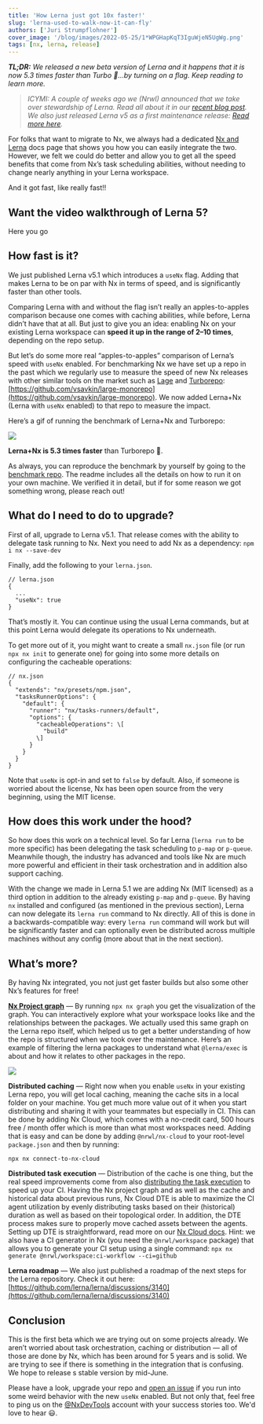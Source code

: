 ```yaml
---
title: 'How Lerna just got 10x faster!'
slug: 'lerna-used-to-walk-now-it-can-fly'
authors: ['Juri Strumpflohner']
cover_image: '/blog/images/2022-05-25/1*WPGHapKqT3IguWjeN5UgWg.png'
tags: [nx, lerna, release]
---
```


**_TL;DR:_** _We released a new beta version of Lerna and it happens that it is now 5.3 times faster than Turbo 👀…by turning on a flag. Keep reading to learn more._

> _ICYMI: A couple of weeks ago we (Nrwl) announced that we take over stewardship of Lerna. Read all about it in our_ [_recent blog post_](https://medium.com/lerna-is-dead-long-live-lerna-61259f97dbd9)_.  
> We also just released Lerna v5 as a first maintenance release:_ [_Read more here_](https://github.com/lerna/lerna/releases/tag/v5.0.0)_._

For folks that want to migrate to Nx, we always had a dedicated [Nx and Lerna](/recipes/adopting-nx) docs page that shows you how you can easily integrate the two. However, we felt we could do better and allow you to get all the speed benefits that come from Nx’s task scheduling abilities, without needing to change nearly anything in your Lerna workspace.

And it got fast, like really fast!!

## Want the video walkthrough of Lerna 5?

Here you go

## How fast is it?

We just published Lerna v5.1 which introduces a `useNx` flag. Adding that makes Lerna to be on par with Nx in terms of speed, and is significantly faster than other tools.

Comparing Lerna with and without the flag isn’t really an apples-to-apples comparison because one comes with caching abilities, while before, Lerna didn’t have that at all. But just to give you an idea: enabling Nx on your existing Lerna workspace can **speed it up in the range of 2–10 times**, depending on the repo setup.

But let’s do some more real “apples-to-apples” comparison of Lerna’s speed with `useNx` enabled. For benchmarking Nx we have set up a repo in the past which we regularly use to measure the speed of new Nx releases with other similar tools on the market such as [Lage](https://microsoft.github.io/lage/) and [Turborepo](https://turborepo.org/): [https://github.com/vsavkin/large-monorepo](https://github.com/vsavkin/large-monorepo). We now added Lerna+Nx (Lerna with `useNx` enabled) to that repo to measure the impact.

Here’s a gif of running the benchmark of Lerna+Nx and Turborepo:

![](/blog/images/2022-05-25/1*MrhEU4wPZlwp4dbKsj876g.avif)

**Lerna+Nx is 5.3 times faster** than Turborepo 🚀.

As always, you can reproduce the benchmark by yourself by going to the [benchmark repo](https://github.com/vsavkin/large-monorepo). The readme includes all the details on how to run it on your own machine. We verified it in detail, but if for some reason we got something wrong, please reach out!

## What do I need to do to upgrade?

First of all, upgrade to Lerna v5.1. That release comes with the ability to delegate task running to Nx. Next you need to add Nx as a dependency: `npm i nx --save-dev`

Finally, add the following to your `lerna.json`.

```
// lerna.json
{
  ...
  "useNx": true
}
```

That’s mostly it. You can continue using the usual Lerna commands, but at this point Lerna would delegate its operations to Nx underneath.

To get more out of it, you might want to create a small `nx.json` file (or run `npx nx init` to generate one) for going into some more details on configuring the cacheable operations:

```
// nx.json
{
  "extends": "nx/presets/npm.json",
  "tasksRunnerOptions": {
    "default": {
      "runner": "nx/tasks-runners/default",
      "options": {
        "cacheableOperations": \[
          "build"
        \]
      }
    }
  }
}
```

Note that `useNx` is opt-in and set to `false` by default. Also, if someone is worried about the license, Nx has been open source from the very beginning, using the MIT license.

## How does this work under the hood?

So how does this work on a technical level. So far Lerna (`lerna run` to be more specific) has been delegating the task scheduling to `p-map` or `p-queue`. Meanwhile though, the industry has advanced and tools like Nx are much more powerful and efficient in their task orchestration and in addition also support caching.

With the change we made in Lerna 5.1 we are adding Nx (MIT licensed) as a third option in addition to the already existing `p-map` and `p-queue`. By having `nx` installed and configured (as mentioned in the previous section), Lerna can now delegate its `lerna run` command to Nx directly. All of this is done in a backwards-compatible way: every `lerna run` command will work but will be significantly faster and can optionally even be distributed across multiple machines without any config (more about that in the next section).

## What’s more?

By having Nx integrated, you not just get faster builds but also some other Nx’s features for free!

[**Nx Project graph**](/features/explore-graph) — By running `npx nx graph` you get the visualization of the graph. You can interactively explore what your workspace looks like and the relationships between the packages. We actually used this same graph on the Lerna repo itself, which helped us to get a better understanding of how the repo is structured when we took over the maintenance. Here’s an example of filtering the lerna packages to understand what `@lerna/exec` is about and how it relates to other packages in the repo.

![](/blog/images/2022-05-25/0*uW4TaZQy7smwCDEj.avif)

**Distributed caching** — Right now when you enable `useNx` in your existing Lerna repo, you will get local caching, meaning the cache sits in a local folder on your machine. You get much more value out of it when you start distributing and sharing it with your teammates but especially in CI. This can be done by adding Nx Cloud, which comes with a no-credit card, 500 hours free / month offer which is more than what most workspaces need. Adding that is easy and can be done by adding `@nrwl/nx-cloud` to your root-level `package.json` and then by running:

```shell
npx nx connect-to-nx-cloud
```

**Distributed task execution** — Distribution of the cache is one thing, but the real speed improvements come from also [distributing the task execution](/ci/features/distribute-task-execution) to speed up your CI. Having the Nx project graph and as well as the cache and historical data about previous runs, Nx Cloud DTE is able to maximize the CI agent utilization by evenly distributing tasks based on their (historical) duration as well as based on their topological order. In addition, the DTE process makes sure to properly move cached assets between the agents. Setting up DTE is straightforward, read more on our [Nx Cloud docs](https://nx.app/docs/distributed-execution). Hint: we also have a CI generator in Nx (you need the `@nrwl/workspace` package) that allows you to generate your CI setup using a single command: `npx nx generate @nrwl/workspace:ci-workflow --ci=github`

**Lerna roadmap** — We also just published a roadmap of the next steps for the Lerna repository. Check it out here: [https://github.com/lerna/lerna/discussions/3140](https://github.com/lerna/lerna/discussions/3140)

## Conclusion

This is the first beta which we are trying out on some projects already. We aren’t worried about task orchestration, caching or distribution — all of those are done by Nx, which has been around for 5 years and is solid. We are trying to see if there is something in the integration that is confusing. We hope to release s stable version by mid-June.

Please have a look, upgrade your repo and [open an issue](https://github.com/lerna/lerna/issues) if you run into some weird behavior with the new `useNx` enabled. But not only that, feel free to ping us on the [@NxDevTools](https://twitter.com/nxdevtools) account with your success stories too. We'd love to hear 😃.
